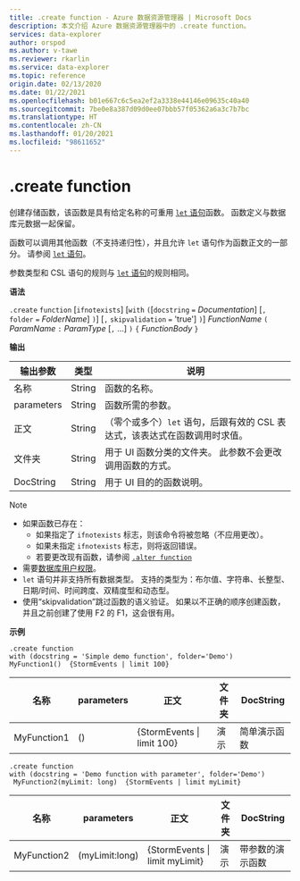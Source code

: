 ```yaml
---
title: .create function - Azure 数据资源管理器 | Microsoft Docs
description: 本文介绍 Azure 数据资源管理器中的 .create function。
services: data-explorer
author: orspod
ms.author: v-tawe
ms.reviewer: rkarlin
ms.service: data-explorer
ms.topic: reference
origin.date: 02/13/2020
ms.date: 01/22/2021
ms.openlocfilehash: b01e667c6c5ea2ef2a3338e44146e09635c40a40
ms.sourcegitcommit: 7be0e8a387d09d0ee07bbb57f05362a6a3c7b7bc
ms.translationtype: HT
ms.contentlocale: zh-CN
ms.lasthandoff: 01/20/2021
ms.locfileid: "98611652"
---
```

# <a name="create-function"></a>.create function

创建存储函数，该函数是具有给定名称的可重用 [`let` 语句](../query/letstatement.md)函数。 函数定义与数据库元数据一起保留。

函数可以调用其他函数（不支持递归性），并且允许 `let` 语句作为函数正文的一部分。 请参阅 [`let` 语句](../query/letstatement.md)。

参数类型和 CSL 语句的规则与 [`let` 语句](../query/letstatement.md)的规则相同。
    
**语法**

`.create` `function` [`ifnotexists`] [`with` `(`[`docstring` `=` *Documentation*] [`,` `folder` `=` *FolderName*] `)`] [`,` `skipvalidation` `=` 'true'] `)`] *FunctionName* `(` *ParamName* `:` *ParamType* [`,` ...] `)` `{` *FunctionBody* `}`

**输出**    
    
|输出参数 |类型 |说明
|---|---|--- 
|名称  |String |函数的名称。 
|parameters  |String |函数所需的参数。
|正文  |String |（零个或多个）`let` 语句，后跟有效的 CSL 表达式，该表达式在函数调用时求值。
|文件夹|String|用于 UI 函数分类的文件夹。 此参数不会更改调用函数的方式。
|DocString|String|用于 UI 目的的函数说明。

> [!NOTE]
> * 如果函数已存在：
>    * 如果指定了 `ifnotexists` 标志，则该命令将被忽略（不应用更改）。
>    * 如果未指定 `ifnotexists` 标志，则将返回错误。
>    * 若要更改现有函数，请参阅 [`.alter function`](alter-function.md)
> * 需要[数据库用户权限](../management/access-control/role-based-authorization.md)。
> * `let` 语句并非支持所有数据类型。 支持的类型为：布尔值、字符串、长整型、日期/时间、时间跨度、双精度型和动态型。
> * 使用“skipvalidation”跳过函数的语义验证。 如果以不正确的顺序创建函数，并且之前创建了使用 F2 的 F1，这会很有用。

**示例** 

```kusto
.create function 
with (docstring = 'Simple demo function', folder='Demo')
MyFunction1()  {StormEvents | limit 100}
```

|名称|parameters|正文|文件夹|DocString|
|---|---|---|---|---|
|MyFunction1|()|{StormEvents &#124; limit 100}|演示|简单演示函数|

```kusto
.create function
with (docstring = 'Demo function with parameter', folder='Demo')
 MyFunction2(myLimit: long)  {StormEvents | limit myLimit}
```

|名称|parameters|正文|文件夹|DocString|
|---|---|---|---|---|
|MyFunction2|(myLimit:long)|{StormEvents &#124; limit myLimit}|演示|带参数的演示函数|

